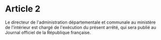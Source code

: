 # Article 2

Le directeur de l'administration départementale et communale au ministère de l'intérieur est chargé de l'exécution du présent arrêté, qui sera publié au Journal officiel de la République française.
